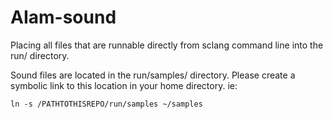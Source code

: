# AIam-sound

Placing all files that are runnable directly from sclang command line into the run/ directory.


Sound files are located in the run/samples/ directory. Please create a symbolic link to this location in your home directory.
ie:
```
ln -s /PATHTOTHISREPO/run/samples ~/samples
```
